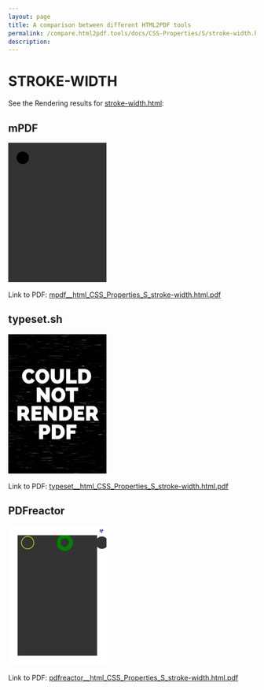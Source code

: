 ```yaml
---
layout: page
title: A comparison between different HTML2PDF tools
permalink: /compare.html2pdf.tools/docs/CSS-Properties/S/stroke-width.html
description: 
---
```


# STROKE-WIDTH

See the Rendering results for [stroke-width.html](/html/CSS%20Properties/S/stroke-width.html):

## mPDF
![](mpdf__html_CSS_Properties_S_stroke-width.html.png) 

Link to PDF: [mpdf__html_CSS_Properties_S_stroke-width.html.pdf](mpdf__html_CSS_Properties_S_stroke-width.html.pdf)

## typeset.sh
![](typeset__html_CSS_Properties_S_stroke-width.html.png) 

Link to PDF: [typeset__html_CSS_Properties_S_stroke-width.html.pdf](typeset__html_CSS_Properties_S_stroke-width.html.pdf)

## PDFreactor
![](pdfreactor__html_CSS_Properties_S_stroke-width.html.png) 

Link to PDF: [pdfreactor__html_CSS_Properties_S_stroke-width.html.pdf](pdfreactor__html_CSS_Properties_S_stroke-width.html.pdf)
